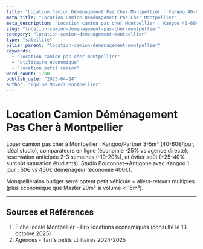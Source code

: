 ```yaml
---
title: "Location Camion Déménagement Pas Cher Montpellier : Kangoo 40-60€"
meta_title: "Location Camion Déménagement Pas Cher Montpellier"
meta_description: "Location camion pas cher Montpellier : Kangoo 40-60€, comparateurs -25%, réservation anticipée -10-20%, éviter août +25-40%."
slug: "location-camion-demenagement-pas-cher-montpellier"
category: "location-camion-demenagement-montpellier"
type: "satellite"
pilier_parent: "location-camion-demenagement-montpellier"
keywords:
  - "location camion pas cher montpellier"
  - "utilitaire économique"
  - "location petit camion"
word_count: 1200
publish_date: "2025-04-24"
author: "Équipe Moverz Montpellier"
---
```


# Location Camion Déménagement Pas Cher à Montpellier

Louer camion pas cher à Montpellier : Kangoo/Partner 3-5m³ (40-60€/jour, idéal studio), comparateurs en ligne (économie -25% vs agence directe), réservation anticipée 2-3 semaines (-10-20%), et éviter août (+25-40% surcoût saturation étudiants). Studio Boutonnet→Antigone avec Kangoo 1 jour : 50€ vs 450€ déménageur (économie 400€).

Montpelliérains budget serré optent petit véhicule + allers-retours multiples (plus économique que Master 20m³ si volume < 15m³).

---

## Sources et Références

1. Fiche locale Montpellier - Prix locations économiques (consulté le 13 octobre 2025)
2. Agences - Tarifs petits utilitaires 2024-2025

